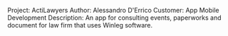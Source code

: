Project: ActiLawyers
Author: Alessandro D'Errico
Customer: App Mobile Development
Description: An app for consulting events, paperworks and document for law firm that uses Winleg software.


